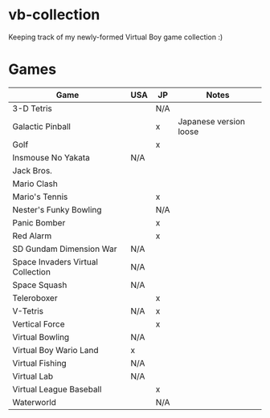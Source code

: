 # vb-collection
Keeping track of my newly-formed Virtual Boy game collection :)

# Games

| Game | USA | JP | Notes |
| --- | --- | --- | --- |
| 3-D Tetris | | N/A | |
| Galactic Pinball | | x | Japanese version loose |
| Golf | | x | |
| Insmouse No Yakata | N/A | | |
| Jack Bros. | | | |
| Mario Clash | | | |
| Mario's Tennis | | x | |
| Nester's Funky Bowling | | N/A | |
| Panic Bomber | | x | |
| Red Alarm | | x | |
| SD Gundam Dimension War | N/A | | |
| Space Invaders Virtual Collection | N/A | | |
| Space Squash | N/A | | |
| Teleroboxer | | x | |
| V-Tetris | N/A | x | |
| Vertical Force | | x | |
| Virtual Bowling | N/A | | |
| Virtual Boy Wario Land | x | | |
| Virtual Fishing | N/A | | |
| Virtual Lab | N/A | | |
| Virtual League Baseball | | x | |
| Waterworld | | N/A | |
